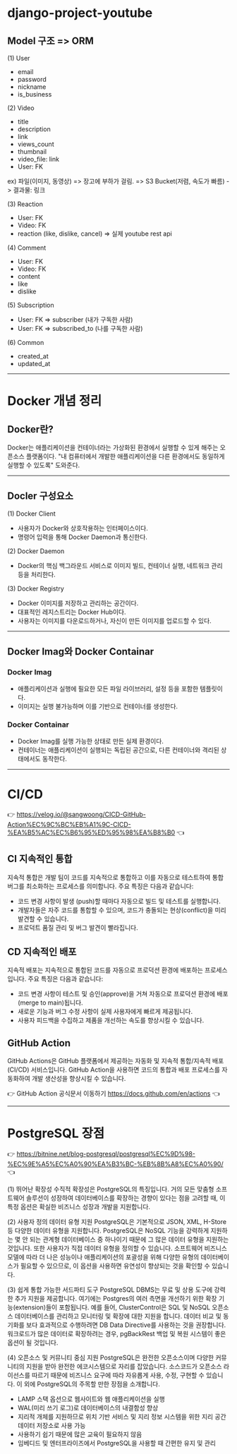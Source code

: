 # django-project-youtube

## Model 구조 => ORM

(1) User
- email
- password
- nickname
- is_business

(2) Video
- title
- description
- link
- views_count
- thumbnail
- video_file: link
- User: FK

ex) 파일(이미지, 동영상)
=> 장고에 부하가 걸림.
=> S3 Bucket(저렴, 속도가 빠름) -> 결과물: 링크

(3) Reaction
- User: FK
- Video: FK
- reaction (like, dislike, cancel) => 실제 youtube rest api

(4) Comment
- User: FK
- Video: FK
- content
- like
- dislike

(5) Subscription
- User: FK => subscriber (내가 구독한 사람)
- User: FK => subscribed_to (나를 구독한 사람)

(6) Common
- created_at
- updated_at

---

# Docker 개념 정리

## Docker란?
Docker는 애플리케이션을 컨테이너라는 가상화된 환경에서 실행할 수 있게 해주는 오픈소스 플랫폼이다.
"내 컴퓨터에서 개발한 애플리케이션을 다른 환경에서도 동일하게 실행할 수 있도록" 도와준다.

---

## Docler 구성요소

(1) Docker Client
- 사용자가 Docker와 상호작용하는 인터페이스이다.
- 명령어 입력을 통해 Docker Daemon과 통신한다.

(2) Docker Daemon
- Docker의 핵심 백그라운드 서비스로 이미지 빌드, 컨테이너 실행, 네트워크 관리 등을 처리한다.

(3) Docker Registry
- Docker 이미지를 저장하고 관리하는 공간이다.
- 대표적인 레지스트리는 Docker Hub이다.
- 사용자는 이미지를 다운로드하거나, 자신이 만든 이미지를 업로드할 수 있다.

---

## Docker Imag와 Docker Containar

### Docker Imag
- 애플리케이션과 실행에 필요한 모든 파일 라이브러리, 설정 등을 포함한 템플릿이다.
- 이미지는 실행 불가능하며 이를 기반으로 컨테이너를 생성한다.

### Docker Containar
- Docker Imag를 실행 가능한 상태로 만든 실제 환경이다.
- 컨테이너는 애플리케이션이 실행되는 독립된 공간으로, 다른 컨테이너와 격리된 상태에서도 동작한다.

---

# CI/CD

👉 https://velog.io/@sangwoong/CICD-GitHub-Action%EC%9C%BC%EB%A1%9C-CICD-%EA%B5%AC%EC%B6%95%ED%95%98%EA%B8%B0 👈

## CI 지속적인 통합
지속적 통합은 개발 팀이 코드를 지속적으로 통합하고 이를 자동으로 테스트하여 통합 버그를 최소화하는 프로세스를 의미합니다. 주요 특징은 다음과 같습니다:
- 코드 변경 사항이 발생 (push)할 때마다 자동으로 빌드 및 테스트를 실행합니다.
- 개발자들은 자주 코드를 통합할 수 있으며, 코드가 충돌되는 현상(conflict)을 미리 발견할 수 있습니다.
- 프로덕트 품질 관리 및 버그 발견이 빨라집니다.

## CD 지속적인 배포
지속적 배포는 지속적으로 통합된 코드를 자동으로 프로덕션 환경에 배포하는 프로세스입니다. 주요 특징은 다음과 같습니다:
- 코드 변경 사항이 테스트 및 승인(approve)을 거쳐 자동으로 프로덕션 환경에 배포(merge to main)됩니다.
- 새로운 기능과 버그 수정 사항이 실제 사용자에게 빠르게 제공됩니다.
- 사용자 피드백을 수집하고 제품을 개선하는 속도를 향상시킬 수 있습니다.

## GitHub Action
GitHub Actions은 GitHub 플랫폼에서 제공하는 자동화 및 지속적 통합/지속적 배포(CI/CD) 서비스입니다. GitHub Action을 사용하면 코드의 통합과 배포 프로세스를 자동화하여 개발 생산성을 향상시킬 수 있습니다.

👉 GitHub Action 공식문서 이동하기  https://docs.github.com/en/actions 👈

---

# PostgreSQL 장점

👉 https://bitnine.net/blog-postgresql/postgresql%EC%9D%98-%EC%9E%A5%EC%A0%90%EA%B3%BC-%EB%8B%A8%EC%A0%90/ 👈

(1) 뛰어난 확장성 
수직적 확장성은 PostgreSQL의 특징입니다. 거의 모든 맞춤형 소프트웨어 솔루션이 성장하여 데이터베이스를 확장하는 경향이 있다는 점을 고려할 때, 이 특정 옵션은 확실한 비즈니스 성장과 개발을 지원합니다.

(2) 사용자 정의 데이터 유형 지원
PostgreSQL은 기본적으로 JSON, XML, H-Store 등 다양한 데이터 유형을 지원합니다. PostgreSQL은 NoSQL 기능을 강력하게 지원하는 몇 안 되는 관계형 데이터베이스 중 하나이기 때문에 그 많은 데이터 유형을 지원하는 것입니다. 또한 사용자가 직접 데이터 유형을 정의할 수 있습니다. 소프트웨어 비즈니스 모델에 따라 더 나은 성능이나 애플리케이션의 포괄성을 위해 다양한 유형의 데이터베이스가 필요할 수 있으므로, 이 옵션을 사용하면 유연성이 향상되는 것을 확인할 수 있습니다.

(3) 쉽게 통합 가능한 서드파티 도구 
PostgreSQL DBMS는 무료 및 상용 도구에 강력한 추가 지원을 제공합니다. 여기에는 Postgres의 여러 측면을 개선하기 위한 확장 기능(extension)들이 포함됩니다. 예를 들어, ClusterControl은 SQL 및 NoSQL 오픈소스 데이터베이스를 관리하고 모니터링 및 확장에 대한 지원을 합니다. 데이터 비교 및 동기화를 보다 효과적으로 수행하려면 DB Data Directive를 사용하는 것을 권장합니다. 워크로드가 많은 데이터로 확장하려는 경우, pgBackRest 백업 및 복원 시스템이 좋은 옵션이 될 것입니다.

(4) 오픈소스 및 커뮤니티 중심 지원
PostgreSQL은 완전한 오픈소스이며 다양한 커뮤니티의 지원을 받아 완전한 에코시스템으로 자리를 잡았습니다. 소스코드가 오픈소스 라이선스를 따르기 때문에 비즈니스 요구에 따라 자유롭게 사용, 수정, 구현할 수 있습니다.
이 외에 PostgreSQL의 주목할 만한 장점을 소개합니다.
- LAMP 스택 옵션으로 웹사이트와 웹 애플리케이션을 실행
- WAL(미리 쓰기 로그)로 데이터베이스의 내결함성 향상
- 지리적 개체를 지원하므로 위치 기반 서비스 및 지리 정보 시스템을 위한 지리 공간 데이터 저장소로 사용 가능
- 사용하기 쉽기 때문에 많은 교육이 필요하지 않음
- 임베디드 및 엔터프라이즈에서 PostgreSQL을 사용할 때 간편한 유지 및 관리